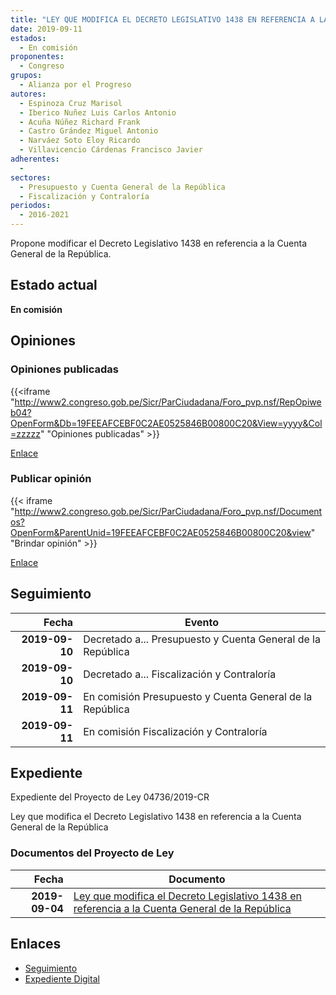 ```yaml
---
title: "LEY QUE MODIFICA EL DECRETO LEGISLATIVO 1438 EN REFERENCIA A LA CUENTA GENERAL DE LA REPÚBLIC"
date: 2019-09-11
estados: 
  - En comisión
proponentes: 
  - Congreso
grupos: 
  - Alianza por el Progreso
autores: 
  - Espinoza Cruz Marisol
  - Iberico Nuñez Luis Carlos Antonio
  - Acuña Núñez Richard Frank
  - Castro Grández Miguel Antonio
  - Narváez Soto Eloy Ricardo
  - Villavicencio Cárdenas Francisco Javier
adherentes: 
  - 
sectores: 
  - Presupuesto y Cuenta General de la República
  - Fiscalización y Contraloría
periodos: 
  - 2016-2021
---
```


Propone modificar el Decreto Legislativo 1438 en referencia a la Cuenta General de la República.


## Estado actual

**En comisión**

## Opiniones

### Opiniones publicadas

{{<iframe "http://www2.congreso.gob.pe/Sicr/ParCiudadana/Foro_pvp.nsf/RepOpiweb04?OpenForm&Db=19FEEAFCEBF0C2AE0525846B00800C20&View=yyyy&Col=zzzzz" "Opiniones publicadas" >}}

[Enlace](http://www2.congreso.gob.pe/Sicr/ParCiudadana/Foro_pvp.nsf/RepOpiweb04?OpenForm&Db=19FEEAFCEBF0C2AE0525846B00800C20&View=yyyy&Col=zzzzz)
### Publicar opinión

{{< iframe "http://www2.congreso.gob.pe/Sicr/ParCiudadana/Foro_pvp.nsf/Documentos?OpenForm&ParentUnid=19FEEAFCEBF0C2AE0525846B00800C20&view" "Brindar opinión" >}}

[Enlace](http://www2.congreso.gob.pe/Sicr/ParCiudadana/Foro_pvp.nsf/Documentos?OpenForm&ParentUnid=19FEEAFCEBF0C2AE0525846B00800C20&view)

## Seguimiento

| Fecha | Evento |
|------:|--------|
| **2019-09-10** | Decretado a... Presupuesto y Cuenta General de la República|
| **2019-09-10** | Decretado a... Fiscalización y Contraloría|
| **2019-09-11** | En comisión Presupuesto y Cuenta General de la República|
| **2019-09-11** | En comisión Fiscalización y Contraloría|


## Expediente

Expediente del Proyecto de Ley 04736/2019-CR

Ley que modifica el Decreto Legislativo 1438 en referencia a la Cuenta General de la República


### Documentos del Proyecto de Ley

| Fecha | Documento |
|------:|--------|
| **2019-09-04** | [Ley que modifica el Decreto Legislativo 1438 en referencia a la Cuenta General de la República](http://www.leyes.congreso.gob.pe/Documentos/2016_2021/Proyectos_de_Ley_y_de_Resoluciones_Legislativas/PL0473620190904..pdf) |

## Enlaces 

- [Seguimiento](http://www2.congreso.gob.pe/Sicr/TraDocEstProc/CLProLey2016.nsf/f7fff46988ca05b1052578e100829cc7/1cd3bfd7eef146670525846b007c7632?OpenDocument)
- [Expediente Digital](http://www2.congreso.gob.pe/Sicr/TraDocEstProc/CLProLey2016.nsf/f7fff46988ca05b1052578e100829cc7/1cd3bfd7eef146670525846b007c7632?OpenDocument&Click=05257FB7005EB655.eb71d0cf91d8294e05256cdf006b5706/$Body/0.1C6C)
